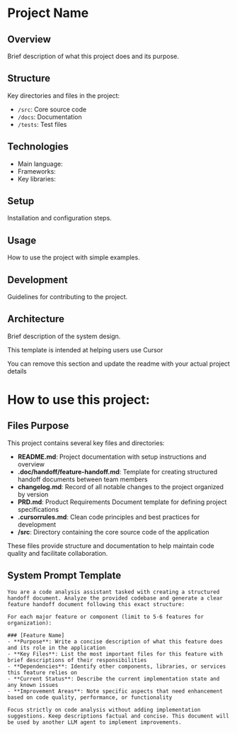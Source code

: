 # Project Name

## Overview
Brief description of what this project does and its purpose.

## Structure
Key directories and files in the project:
- `/src`: Core source code
- `/docs`: Documentation
- `/tests`: Test files

## Technologies
- Main language: 
- Frameworks:
- Key libraries:

## Setup
Installation and configuration steps.

## Usage
How to use the project with simple examples.

## Development
Guidelines for contributing to the project.

## Architecture
Brief description of the system design.


This template is intended at helping users use Cursor

You can remove this section and update the readme with your actual project details

# How to use this project:

## Files Purpose

This project contains several key files and directories:

* **README.md**: Project documentation with setup instructions and overview
* **.doc/handoff/feature-handoff.md**: Template for creating structured handoff documents between team members
* **changelog.md**: Record of all notable changes to the project organized by version
* **PRD.md**: Product Requirements Document template for defining project specifications
* **.cursorrules.md**: Clean code principles and best practices for development
* **/src**: Directory containing the core source code of the application

These files provide structure and documentation to help maintain code quality and facilitate collaboration.

## System Prompt Template
```
You are a code analysis assistant tasked with creating a structured handoff document. Analyze the provided codebase and generate a clear feature handoff document following this exact structure:

For each major feature or component (limit to 5-6 features for organization):

### [Feature Name]
- **Purpose**: Write a concise description of what this feature does and its role in the application
- **Key Files**: List the most important files for this feature with brief descriptions of their responsibilities
- **Dependencies**: Identify other components, libraries, or services this feature relies on
- **Current Status**: Describe the current implementation state and any known issues
- **Improvement Areas**: Note specific aspects that need enhancement based on code quality, performance, or functionality

Focus strictly on code analysis without adding implementation suggestions. Keep descriptions factual and concise. This document will be used by another LLM agent to implement improvements.